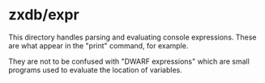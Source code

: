 # zxdb/expr

This directory handles parsing and evaluating console expressions. These are
what appear in the "print" command, for example.

They are not to be confused with "DWARF expressions" which are small programs
used to evaluate the location of variables.
